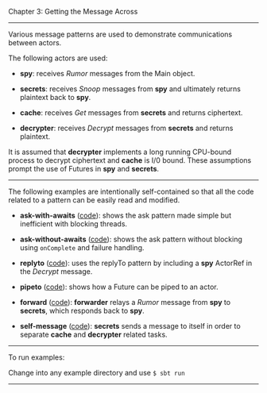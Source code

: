 Chapter 3:  Getting the Message Across 

***

Various message patterns are used to demonstrate communications between actors.

The following actors are used:

* **spy**: receives *Rumor* messages from the Main object.

* **secrets**: receives *Snoop* messages from **spy** and ultimately returns plaintext back to **spy**.

* **cache**: receives *Get* messages from **secrets** and returns ciphertext.

* **decrypter**: receives *Decrypt* messages from **secrets** and returns plaintext.

It is assumed that **decrypter** implements a long running CPU-bound process to decrypt ciphertext and
**cache** is I/0 bound.  These assumptions prompt the use of Futures in **spy** and **secrets**.

***

The following examples are intentionally self-contained so that all the code related to a pattern can be
easily read and modified.

* **ask-with-awaits** ([code](ask-with-awaits/src/main/scala/AskWithAwaits.scala)):
shows the ask pattern made simple but inefficient with blocking threads.

* **ask-without-awaits** ([code](ask-without-awaits/src/main/scala/AskWithoutAwaits.scala)):
shows the ask pattern without blocking using `onComplete` and failure handling.

* **replyto** ([code](replyto/src/main/scala/ReplyTo.scala)):
uses the replyTo pattern by including a **spy** ActorRef in the *Decrypt* message.

* **pipeto** ([code](pipeto/src/main/scala/PipeTo.scala)):
shows how a Future can be piped to an actor.

* **forward** ([code](forward/src/main/scala/Forward.scala)):
**forwarder** relays a *Rumor* message from **spy** to **secrets**, which responds back to **spy**.

* **self-message** ([code](self-message/src/main/scala/SelfMessage.scala)):
**secrets** sends a message to itself in order to separate **cache** and **decrypter** related tasks. 

***

To run examples:

Change into any example directory and use `$ sbt run`

***

